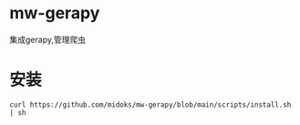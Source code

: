 # mw-gerapy
集成gerapy,管理爬虫


# 安装

```
curl https://github.com/midoks/mw-gerapy/blob/main/scripts/install.sh | sh
```
